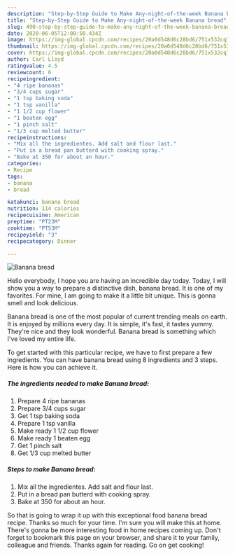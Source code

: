 ```yaml
---
description: "Step-by-Step Guide to Make Any-night-of-the-week Banana bread"
title: "Step-by-Step Guide to Make Any-night-of-the-week Banana bread"
slug: 490-step-by-step-guide-to-make-any-night-of-the-week-banana-bread
date: 2020-06-05T12:00:50.434Z
image: https://img-global.cpcdn.com/recipes/20a0d548d6c28bd6/751x532cq70/banana-bread-recipe-main-photo.jpg
thumbnail: https://img-global.cpcdn.com/recipes/20a0d548d6c28bd6/751x532cq70/banana-bread-recipe-main-photo.jpg
cover: https://img-global.cpcdn.com/recipes/20a0d548d6c28bd6/751x532cq70/banana-bread-recipe-main-photo.jpg
author: Carl Lloyd
ratingvalue: 4.5
reviewcount: 6
recipeingredient:
- "4 ripe bananas"
- "3/4 cups sugar"
- "1 tsp baking soda"
- "1 tsp vanilla"
- "1 1/2 cup flower"
- "1 beaten egg"
- "1 pinch salt"
- "1/3 cup melted butter"
recipeinstructions:
- "Mix all the ingredientes. Add salt and flour last."
- "Put in a bread pan butterd with cooking spray."
- "Bake at 350 for about an hour."
categories:
- Recipe
tags:
- banana
- bread

katakunci: banana bread 
nutrition: 114 calories
recipecuisine: American
preptime: "PT23M"
cooktime: "PT53M"
recipeyield: "3"
recipecategory: Dinner

---
```



![Banana bread](https://img-global.cpcdn.com/recipes/20a0d548d6c28bd6/751x532cq70/banana-bread-recipe-main-photo.jpg)

Hello everybody, I hope you are having an incredible day today. Today, I will show you a way to prepare a distinctive dish, banana bread. It is one of my favorites. For mine, I am going to make it a little bit unique. This is gonna smell and look delicious.

Banana bread is one of the most popular of current trending meals on earth. It is enjoyed by millions every day. It is simple, it's fast, it tastes yummy. They're nice and they look wonderful. Banana bread is something which I've loved my entire life.




To get started with this particular recipe, we have to first prepare a few ingredients. You can have banana bread using 8 ingredients and 3 steps. Here is how you can achieve it.

<!--inarticleads1-->

##### The ingredients needed to make Banana bread:

1. Prepare 4 ripe bananas
1. Prepare 3/4 cups sugar
1. Get 1 tsp baking soda
1. Prepare 1 tsp vanilla
1. Make ready 1 1/2 cup flower
1. Make ready 1 beaten egg
1. Get 1 pinch salt
1. Get 1/3 cup melted butter




<!--inarticleads2-->

##### Steps to make Banana bread:

1. Mix all the ingredientes. Add salt and flour last.
1. Put in a bread pan butterd with cooking spray.
1. Bake at 350 for about an hour.




So that is going to wrap it up with this exceptional food banana bread recipe. Thanks so much for your time. I'm sure you will make this at home. There's gonna be more interesting food in home recipes coming up. Don't forget to bookmark this page on your browser, and share it to your family, colleague and friends. Thanks again for reading. Go on get cooking!

